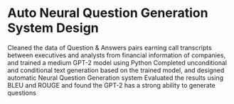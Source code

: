 # Auto Neural Question Generation System Design
Cleaned the data of Question & Answers pairs earning call transcripts between executives and analysts from financial information of companies, and trained a medium GPT-2 model using Python
Completed unconditional and conditional text generation based on the trained model, and designed automatic Neural Question Generation system
Evaluated the results using BLEU and ROUGE and found the GPT-2 has a strong ability to generate questions
